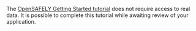 The [OpenSAFELY Getting Started tutorial](https://docs.opensafely.org/getting-started/) does not require access to real data. It is possible to complete this tutorial while awaiting review of your application.
